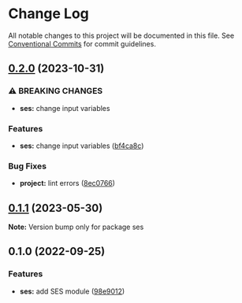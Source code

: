 # Change Log

All notable changes to this project will be documented in this file.
See [Conventional Commits](https://conventionalcommits.org) for commit guidelines.

## [0.2.0](https://github.com/finando/infrastructure-modules/compare/ses@0.1.1...ses@0.2.0) (2023-10-31)


### ⚠ BREAKING CHANGES

* **ses:** change input variables

### Features

* **ses:** change input variables ([bf4ca8c](https://github.com/finando/infrastructure-modules/commit/bf4ca8ccf057741c05cc5a548fbb86e101b3f4ca))


### Bug Fixes

* **project:** lint errors ([8ec0766](https://github.com/finando/infrastructure-modules/commit/8ec0766cb3ee1c4624810931bec73c2b4bd45171))



## [0.1.1](https://github.com/finando/infrastructure-modules/compare/ses@0.1.0...ses@0.1.1) (2023-05-30)

**Note:** Version bump only for package ses





## 0.1.0 (2022-09-25)


### Features

* **ses:** add SES module ([98e9012](https://github.com/finando/infrastructure-modules/commit/98e9012ac577a9d98ab9cfbb1056e1b067c0b515))
